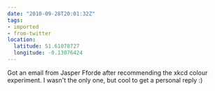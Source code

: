 ```yaml
---
date: "2010-09-28T20:01:32Z"
tags:
- imported
- from-twitter
location:
  latitude: 51.61078727
  longitude: -0.13076424
---
```

Got an email from Jasper Fforde after recommending the xkcd colour experiment. I wasn't the only one, but cool to get a personal reply :\)
